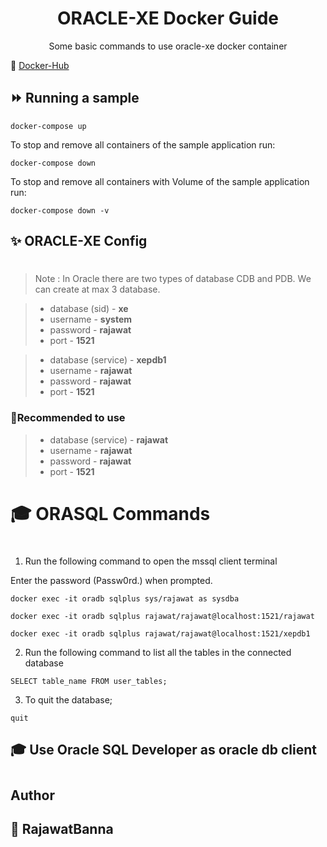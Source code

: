 <div align="center" width="100%">
    <h1>ORACLE-XE Docker Guide</h1>
    <p>Some basic commands to use oracle-xe docker container</p>
</div>

🐳 [Docker-Hub](https://hub.docker.com/r/gvenzl/oracle-xe)


## ⏩ Running a sample

```console
docker-compose up
```

To stop and remove all containers of the sample application run:

```console
docker-compose down
```

To stop and remove all containers with Volume of the sample application run:

```console
docker-compose down -v
```

## ✨ ORACLE-XE Config
#
> Note : In Oracle there are two types of database CDB and PDB. We can create at max 3 database.

&NewLine;
>- database (sid)  - **xe**
>- username - **system**
>- password - **rajawat**
>- port - **1521**
&NewLine;

&NewLine;
>- database (service)  - **xepdb1**
>- username - **rajawat**
>- password - **rajawat**
>- port - **1521**
&NewLine;

### 📌Recommended to use

&NewLine;
>- database (service) - **rajawat**
>- username  - **rajawat**
>- password - **rajawat**
>- port - **1521**
&NewLine;

# 🎓 ORASQL Commands
#

1. Run the following command to open the mssql client terminal

Enter the password (Passw0rd.) when prompted.

```console
docker exec -it oradb sqlplus sys/rajawat as sysdba
```

```console
docker exec -it oradb sqlplus rajawat/rajawat@localhost:1521/rajawat
```

```console
docker exec -it oradb sqlplus rajawat/rajawat@localhost:1521/xepdb1
```

2. Run the following command to list all the tables in the connected database

```console
SELECT table_name FROM user_tables;
```

3. To quit the database;
```console
quit
```


## 🎓 Use Oracle SQL Developer as oracle db client
#
## Author

## 👤 RajawatBanna
